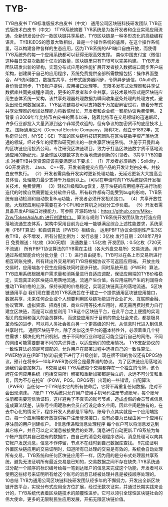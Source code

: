 # TYB-
TYB白皮书
TYB标准版技术白皮书（中文）
通用公司区块链科技研发团队
TYB正式版技术白皮书（中文）
1TYB系统摘要
TYB系统是为各开发者和企业实现应用流通，全新研发设计的一款区块链共享系统，TYB区块链是一种多形态化的高级编程语言。
TYB和EOS的愿景大致相似，旨是一个操作系统的底层，在这个操作系统里，可以构建各种各样的生态应用，因为TYB系统的API端口自由开放，而使得TYB系统外的每一个应用系统都可以获得无限高效支撑。
类似中国支付宝（微信）这种每日交易次数超十亿次的数量，区块链里只有TYB可以完美构建。
TYB开发团队研发出新的架构，实现分布式应用的性能扩展开发者接入数据端口同步客户端架构，创建属于自己的应用程序，系统免费提供全部所需数据包括：操作界面整合，API访问接口，数据库共享，分布式服务器同步，令牌异步通信，OAuth的，身份验证同步，TYB账户提供，应用接口处理等。
无限多发布式处理器和共享试数据库共同完成程序调度，更多的开发者和企业共享，该技术最终形式是区块链应用生态体系统一架构，该共享处理器处理数据为瞬间收集逐条处理的处理方式，避免出现任何数据误差。TYB区块链每秒可以支持数千万加密解密过程，随着分布式共享处理器的增加处理能力将数倍增长，开发者和企业统一智能协议免费使用。
2背景
自2009年年比特币白皮书的面市以来，随着比特币在交易领域的迅速崛起，许多行业都投入大量资源到这个非常受欢迎的，但有争议的加密货币的底层技术上来。
国际通用公司（General Electric Company，简称GE，创立于1892年，又称奇异公司，NYSE：GE）下属的区块链科技研究团队在区块链数字资产落地流通的领域，经过多年的探索和研究推出的一款共享区块链系统。
注册于开曼群岛的区块链应用投资公司，专注研究区块链项目，致力于打造区块链数字货币落地流通应用的新纪元，是全球区块链数字货币落地流通创新的引领者。
3共享TYB的要求
对接TYB共享资源应该需要满足以下要求：
（1）开发者必须熟悉：Solidity 、GO开发语言、 Java、 C++等，开发者需提交应用产品的开发计划白皮书，并按白皮书执行。
（2）开发者需具备开发实时更新处理功能，无延迟更新大大提高会员体验，处理能力最少支持千万级别以上。（可以在申请时向TYB系统提供开发相关技术，免费使用）
（3）轻松升级和Bug恢复，基于块链的应用程序在进行功能迭代的时候自然需要能支持软件升级。所有软件都有可能受到bug的影响，TYB系统有自动检测和自动恢复Bug功能，开发者必须开发相关接口。
（4）共享开放性能，大规模应用程序需要在多个CPU和计算机之间划分工作负载。
（5）开发者需具备开发API端口对接能力，可参照
开源码地址：https://github.com/Mike-Zrw/TokenApiAuth 进行创建接口。
算法与规则
TYB系统开发团队致力打造应用落地流通生态体系，架构中采用目前为止唯一能够满足综合上述性能要求，系统采用（PBFT算法）和自调算法（PWER）相结合。
运用PBFT协议全球刚性产生3亿枚TYB，永不增发，所有分配比例为：
发行总量：3亿枚
发行日期：2018年7月9日
免费赠送：1亿枚（300天期）
流通数量：1.5亿枚
开发团队：0.5亿枚（720天不流通）
所有PBFT协议算法的TYB需在主线（各大外盘交易所）交易流通。用户通过系统智能合约分批分量（1：1）进行自由提币，TYB可以在各上币交易所进行相互转账兑换，所有转出外交易所的TYB将根据协议不可返回应用端。
开放主线交易时，应用端各个民生应用板块同时逐步开放。同时系统开启（PWER）算法，TYB应用系统根据用户需求量和消耗量进行自适应调配，保证应用端的TYB价格稳定，实现真正的区块链应用落地流通。流通产生价值，各应用端所产生的利润将会推动TYB价格的上涨，保持长期的价格稳定，实现区块链真正的落地流通。
5区块链通用平台
我们现在要说的TYB系统旨在于建立一个提供通用区块链应用接口，数据共享，未来任何企业或个人想要利用区块链功能进行企业扩大、互联网金融、协议管理、虚拟资源、招商引资、商业应用等技术应用时，都无需再费时费力自行建立区块链，而是可以直接利用 TYB这个区块链平台，在此平台之上便捷的实现相关的应用和强大的会员群体。
而这些应用对于目前的商业社会来说，都是极具革命性的进步，可以将人类社会推向另一个更高级的时代，从信息时代进入到信息共享时代。
通用区块链平台，除了类似这类平台的基本特性外，必须着重几个特性需求：模块化的共识机制，由于不同的行业和地区可能会运行自己的网络，不同的网络可能需要部署不同的共识算法，以适应他们的使用情况。
TYB支配协议的一致性算法必须是可调配的，允许用户在部署过程中选择自己的一致性算法。
PWER协议在(PBFT协议)前提下进行了升级创新，现在很不错的协议还有DPOS协议，预计在将来5―10年PWER协议将会是最靠谱的协议。
为了区块链应用落地流通我们会更加努力。
6交易证明
TYB系统每个交易都存在一个独立的令牌，该令牌在任何应用系统（包括交易所）解密和重新加密都是独立的，永远不可分叉和重复，因为不存在挖矿（POW，POS，DPOS等）出现的一些错误，自配算法（PWER）当任何一个TYB结束它的所有使命后，它将不再重复任何数据，绝对不会出现泡沫。
7账户
TYB系统只允许用户使用手机号码注册节点账号，每个账号注册都需要短信验证码，这样避免了不真实的账号节点，造成虚假的会员节点信息造成算法误差，该账号空间昵称由会员自行设定命名空间，因此空间是独有的，在去中心化的情况下，程序开发人员都是平等的，账号节点其实就是一个应用端接口，每一个应用端都开放提供客户注册登录接口，没有必要为已经由另一个应用程序注册的用户创建帐户。
8信息传递和消息处理程序
 每个帐户可以将消息发送到其它帐户，并且可以定义消息被接受后的处理，消息进行自动更新.TYB系统为每个帐户提供其自己独有的数据库，由自己的消息处理程序访问。消息处理可以向其它帐户发送消息，信息不作停留，节点不在线时到自己数据库查找。
9完成证明
 外置区块链应用的交易证明时，知道所有已处理的交易是有效的，系统会自动处理所有交易，TYB系统和任何区块链应用不一样，因为用的是分布式处理器共享系统，避免无法证明所有最近交易是已知的，交易数据之间不存在缺失.TYB系统通过分配一个顺序的标识编号给每一笔到达账户的信息来完成这个功能，开发者可以使用这些标号来证明所有给这个账号的消息已经被处理并且是被按顺序处理的。
 10总结
TYB为通用公司区块链科技研发团队经多年的不懈努力，开发出全新区块链开放平台，实现分布式应用全方位扩展，经过无数次证实，并通过长期实践来设计的，TYB系统代表着区块链技术的颠覆性进步。它可以领引全球性区块链社会的伟大使命，更多的无限制民生应用发展，开拓无限区块链价值。
